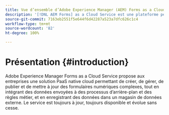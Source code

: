 ```yaml
---
title: Vue d’ensemble d’Adobe Experience Manager (AEM) Forms as a Cloud Service
description: '[!DNL AEM Forms] as a Cloud Service est une plateforme permettant la création, la gestion et la publication de formulaires et de processus métier de niveau professionnel.'
source-git-commit: 7163eb2551f5e644f6d42287a523a7dfc626c1c4
workflow-type: tm+mt
source-wordcount: '82'
ht-degree: 100%

---
```



# Présentation {#introduction}

Adobe Experience Manager Forms as a Cloud Service propose aux entreprises une solution PaaS native cloud permettant de créer, de gérer, de publier et de mettre à jour des formulaires numériques complexes, tout en intégrant des données envoyées à des processus d’arrière-plan et des règles métier, et en enregistrant des données dans un magasin de données externe. Le service est toujours à jour, toujours disponible et évolue sans cesse.